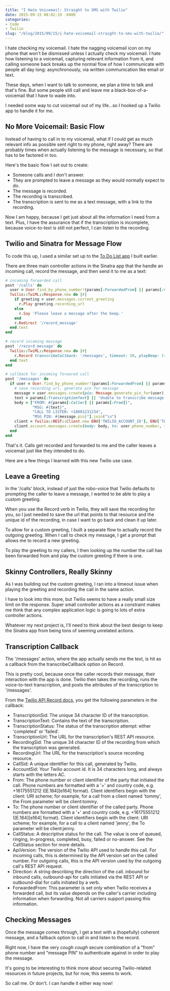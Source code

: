```yaml
---
title: "I Hate Voicemail: Straight to SMS with Twilio"
date: 2015-09-15 08:02:19 -0400
categories: 
- Code
- Twilio
slug: "/blog/2015/09/15/i-hate-voicemail-straight-to-sms-with-twilio/"
---
```


I hate checking my voicemail. I hate the nagging voicemail icon on my phone that won't be dismissed unless I actually check my voicemail. I hate how listening to a voicemail, capturing relevant information from it, and calling someone back breaks up the normal flow of how I communicate with people all day long: asynchronously, via written communication like email or text.

These days, when I want to talk to someone, we plan a time to talk and that's fine. But some people still call and leave me a black-box-of-a-voicemail that I have to wade into.

I needed some way to cut voicemail out of my life...so I hooked up a Twilio app to handle it for me.

<!--more-->

No More Voicemail: Basic Flow
-----------------------------

Instead of having to call in to my voicemail, what if I could get as much relevant info as possible sent right to my phone, right away? There are probably times when actually listening to the message is necessary, so that has to be factored in too.

Here's the basic flow I set out to create:

- Someone calls and I don't answer.
- They are prompted to leave a message as they would normally expect to do.
- The message is recorded.
- The recording is transcribed.
- The transcription is sent to me as a text message, with a link to the recording.

Now I am happy, because I get just about all the information I need from a text. Plus, I have the assurance that if the transcription is incomplete, because voice-to-text is still not perfect, I can listen to the recording.

Twilio and Sinatra for Message Flow
-----------------------------------

To code this up, I used a similar set up to the [To Do List app](/blog/2015/08/13/sms-to-do-list-with-twilio/) I built earlier.

There are three main controller actions in the Sinatra app that the handle an incoming call, record the message, and then send it to me as a text:

```ruby
# incoming forwarded call
post '/calls' do
  user = User.find_by_phone_number!(params[:ForwardedFrom] || params[:CalledVia])
  Twilio::TwiML::Response.new do |r|
    if greeting = user.messages.current_greeting
      r.Play greeting.recording_url
    else
      r.Say 'Please leave a message after the beep.'
    end
    r.Redirect '/record_message'
  end.text
end

# record incoming message
post '/record_message' do
  Twilio::TwiML::Response.new do |r|
    r.Record transcribeCallback: '/messages', timeout: 30, playBeep: true
  end.text
end

# callback for incoming forwared call
post '/messages' do
  if user = User.find_by_phone_number!(params[:ForwardedFrom] || params[:CalledVia])
    # save recording url, generate pin for message
    message = user.messages.create(pin: Message.generate_pin_for(user), recording_url: params[:RecordingUrl], recording_sid: params[:RecordingSid])
    text = params[:TranscriptionText] || 'Unable to transcribe message'
    body = ["FROM: #{params[:Caller] || params[:From]}",
            "MSG: #{text}",
            "CALL TO LISTEN: +18001231234",
            "MSG PIN: #{message.pin}"].join("\n")
    client = Twilio::REST::Client.new ENV['TWILIO_ACCOUNT_ID'], ENV['TWILIO_AUTH']
    client.account.messages.create(body: body, to: user.phone_number, from: params[:To])
  end
end
```
That's it. Calls get recorded and forwarded to me and the caller leaves a voicemail just like they intended to do.

Here are a few things I learned with this new Twilio use case.

Leave a Greeting
-----------------

In the '/calls' block, instead of just the robo-voice that Twilio defaults to prompting the caller to leave a message, I wanted to be able to play a custom greeting.

When you use the Record verb in Twilio, they will save the recording for you, so I just needed to save the url that points to that resource and the unique id of the recording, in case I want to go back and clean it up later.

To allow for a custom greeting, I built a separate flow to actually record the outgoing greeting. When I call to check my message, I get a prompt that allows me to record a new greeting.

To play the greeting to my callers, I then looking up the number the call has been forwarded from and play the custom greeting if there is one.

Skinny Controllers, Really Skinny
---------------------------------

As I was building out the custom greeting, I ran into a timeout issue when playing the greeting and recording the call in the same action.

I have to look into this more, but Twilio seems to have a really small size limit on the response. Super small controller actions as a constraint makes me think that any complex application logic is going to lots of extra controller actions.

Whatever my next project is, I'll need to think about the best design to keep the Sinatra app from being tons of seeming unrelated actions.

Transcription Callback
----------------------

The '/messages' action, where the app actually sends me the text, is hit as a callback from the transcribeCallback option on Record.

This is pretty cool, because once the caller records their message, their interaction with the app is done. Twilio then takes the recording, runs the voice-to-text transcription, and posts the attributes of the transcription to '/messages'.

From the [Twilio API Record docs](https://www.twilio.com/docs/api/twiml/record), you get the following parameters in the callback:

- TranscriptionSid: The unique 34 character ID of the transcription.
- TranscriptionText: Contains the text of the transcription.
- TranscriptionStatus: The status of the transcription attempt: either 'completed' or 'failed'.
- TranscriptionUrl: The URL for the transcription's REST API resource.
- RecordingSid: The unique 34 character ID of the recording from which the transcription was generated.
- RecordingUrl: The URL for the transcription's source recording resource.
- CallSid: A unique identifier for this call, generated by Twilio.
- AccountSid: Your Twilio account id. It is 34 characters long, and always starts with the letters AC.
- From: The phone number or client identifier of the party that initiated the call. Phone numbers are formatted with a '+' and country code, e.g. +16175551212 ([E.164][e164] format). Client identifiers begin with the client: URI scheme; for example, for a call from a client named 'tommy', the From parameter will be client:tommy.
- To: The phone number or client identifier of the called party. Phone numbers are formatted with a '+' and country code, e.g. +16175551212 ([E.164][e164] format). Client identifiers begin with the client: URI scheme; for example, for a call to a client named 'jenny', the To parameter will be client:jenny.
- CallStatus: A descriptive status for the call. The value is one of queued, ringing, in-progress, completed, busy, failed or no-answer. See the CallStatus section for more details.
- ApiVersion: The version of the Twilio API used to handle this call. For incoming calls, this is determined by the API version set on the called number. For outgoing calls, this is the API version used by the outgoing call's REST API request.
- Direction: A string describing the direction of the call. inbound for inbound calls, outbound-api for calls initiated via the REST API or outbound-dial for calls initiated by a <Dial> verb.
- ForwardedFrom: This parameter is set only when Twilio receives a forwarded call, but its value depends on the caller's carrier including information when forwarding. Not all carriers support passing this information.

Checking Messages
-----------------

Once the message comes through, I get a text with a (hopefully) coherent message, and a fallback option to call in and listen to the record.

Right now, I have the very *cough cough* secure combination of a "from" phone number and "message PIN" to authenticate against in order to play the message.

It's going to be interesting to think more about securing Twilio-related resources in future projects, but for now, this seems to work.

So call me. Or don't. I can handle it either way now!
